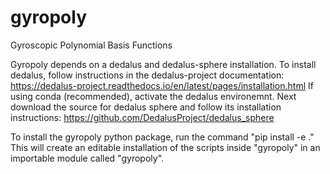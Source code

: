 # gyropoly
Gyroscopic Polynomial Basis Functions

Gyropoly depends on a dedalus and dedalus-sphere installation.  To install dedalus,
follow instructions in the dedalus-project documentation:
    https://dedalus-project.readthedocs.io/en/latest/pages/installation.html
If using conda (recommended), activate the dedalus environemnt.
Next download the source for dedalus sphere and follow its installation instructions:
    https://github.com/DedalusProject/dedalus_sphere

To install the gyropoly python package, run the command "pip install -e ."
This will create an editable installation of the scripts inside "gyropoly"
in an importable module called "gyropoly".
